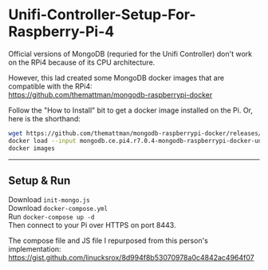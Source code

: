# Unifi-Controller-Setup-For-Raspberry-Pi-4

Official versions of MongoDB (requried for the Unifi Controller) don't work on the RPi4 because of its CPU architecture.  

However, this lad created some MongoDB docker images that are compatible with the RPi4:  
https://github.com/themattman/mongodb-raspberrypi-docker  

Follow the "How to Install" bit to get a docker image installed on the Pi. Or, here is the shorthand:  
```bash
wget https://github.com/themattman/mongodb-raspberrypi-docker/releases/download/r7.0.4-mongodb-raspberrypi-docker-unofficial/mongodb.ce.pi4.r7.0.4-mongodb-raspberrypi-docker-unofficial.tar.gz
docker load --input mongodb.ce.pi4.r7.0.4-mongodb-raspberrypi-docker-unofficial.tar.gz
docker images
```
--- 
## Setup & Run
Download ```init-mongo.js```  
Download ```docker-compose.yml```  
Run ```docker-compose up -d```   
Then connect to your Pi over HTTPS on port 8443.

The compose file and JS file I repurposed from this person's implementation:  
https://gist.github.com/linucksrox/8d994f8b53070978a0c4842ac4964f07
